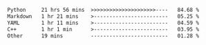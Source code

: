 <!--START_SECTION:waka-->

```txt
Python     21 hrs 56 mins  >>>>>>>>>>>>>>>>>>>>>----   84.68 %
Markdown   1 hr 21 mins    >------------------------   05.25 %
YAML       1 hr 11 mins    >------------------------   04.59 %
C++        1 hr 1 min      >------------------------   03.95 %
Other      19 mins         -------------------------   01.28 %
```

<!--END_SECTION:waka-->



